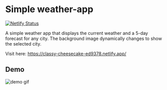 # Simple weather-app
[![Netlify Status](https://api.netlify.com/api/v1/badges/f494565e-bb3d-4ff1-8468-3ff51beb2983/deploy-status)](https://app.netlify.com/projects/classy-cheesecake-ed9378/deploys)

A simple weather app that displays the current weather and a 5-day forecast for any city. The background image dynamically changes to show the selected city.

Visit here: https://classy-cheesecake-ed9378.netlify.app/

## Demo

![demo gif](https://i.imgur.com/qg3tswq.gif)
